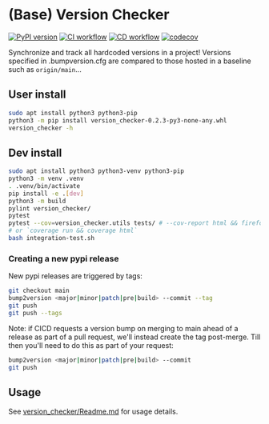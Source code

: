 # (Base) Version Checker

[![PyPI version](https://badge.fury.io/py/base-version-checker.svg)](https://badge.fury.io/py/base-version-checker)
[![CI workflow](https://github.com/kmfarley11/version-checker/actions/workflows/ci.yml/badge.svg)](google.com)
[![CD workflow](https://github.com/kmfarley11/version-checker/actions/workflows/cd.yml/badge.svg)](google.com)
[![codecov](https://codecov.io/gh/kmfarley11/version-checker/branch/main/graph/badge.svg?token=IG1MO377GJ)](https://codecov.io/gh/kmfarley11/version-checker)

Synchronize and track all hardcoded versions in a project!
Versions specified in .bumpversion.cfg are compared to those hosted in a baseline such as `origin/main`...

## User install
```bash
sudo apt install python3 python3-pip
python3 -m pip install version_checker-0.2.3-py3-none-any.whl
version_checker -h
```

## Dev install
```bash
sudo apt install python3 python3-venv python3-pip
python3 -m venv .venv
. .venv/bin/activate
pip install -e .[dev]
python3 -m build
pylint version_checker/
pytest
pytest --cov=version_checker.utils tests/ # --cov-report html && firefox htmlcov/index.html
# or `coverage run && coverage html`
bash integration-test.sh
```

### Creating a new pypi release
New pypi releases are triggered by tags:
```bash
git checkout main
bump2version <major|minor|patch|pre|build> --commit --tag
git push
git push --tags
```

Note: if CICD requests a version bump on merging to main ahead of a release as part of a pull request, we'll instead create the tag post-merge. Till then you'll need to do this as part of your request:
```bash
bump2version <major|minor|patch|pre|build> --commit
git push
```

## Usage
See [version_checker/Readme.md](version_checker/Readme.md) for usage details.
